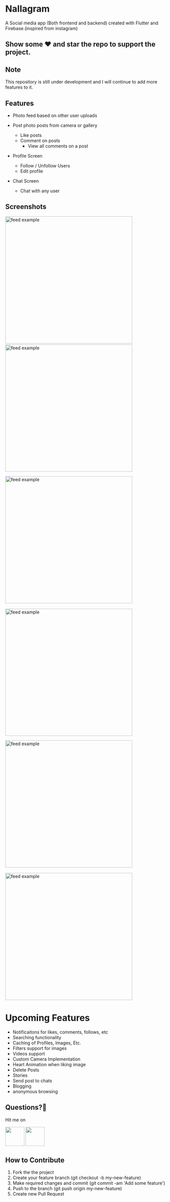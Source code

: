 # Nallagram



A Social media app (Both frontend and backend) created with Flutter and Firebase.(inspired from instagram)



## Show some :heart: and star the repo to support the project.

## Note
This repository is still under development and I will continue to add more features to it.

## Features

 * Photo feed based on other user uploads
 * Post photo posts from camera or gallery
   * Like posts
   * Comment on posts
        * View all comments on a post
 
 * Profile Screen
   * Follow / Unfollow Users
   * Edit profile
   
 * Chat Screen
    * Chat with any user
    
 


## Screenshots


<p>
<img src="https://user-images.githubusercontent.com/74711322/136813482-124a01ee-e0ee-4294-b28a-0e43d3f13d2c.jpg" alt="feed example" width = "400">&ensp;
  
  
  
<img src="https://user-images.githubusercontent.com/74711322/136813572-e3b76197-7368-4828-b9a2-9d69a1d6b430.jpg" alt="feed example" width = "400" >
  
  
<img src="https://user-images.githubusercontent.com/74711322/136813561-60ab2112-0ccc-4323-b970-cf7d6826409d.jpg" alt="feed example" width = "400" >&ensp;
  
  
<img src="https://user-images.githubusercontent.com/74711322/136813647-42e59a40-e97b-4118-8cb5-50f3484867c3.jpg" alt="feed example" width = "400" >
  
  
 
<img src="https://user-images.githubusercontent.com/74711322/136813664-dc0615cc-9c2e-42ab-a96e-eff54ea46981.jpg" alt="feed example" width = "400" >&ensp;
  
  
<img src="https://user-images.githubusercontent.com/74711322/136813691-d7214997-6f65-410b-98fd-4a7094a84810.jpg" alt="feed example" width = "400" >
  


</p>






# Upcoming Features
 -  Notificaitons for likes, comments, follows, etc
 -  Searching functionality
 -  Caching of Profiles, Images, Etc.
 -  Filters support for images
 -  Videos support
 -  Custom Camera Implementation
 -  Heart Animation when liking image
 -  Delete Posts
 -  Stories
 -  Send post to chats
 -  Blogging
 -  anonymous browsing
 
 ## Questions?🤔
 
 Hit me on
 
<a href="https://twitter.com/cyblogerz"><img src="https://user-images.githubusercontent.com/35039342/55471524-8e24cb00-5627-11e9-9389-58f3d4419153.png" width="60"></a>
<a href="https://www.linkedin.com/in/pranavajay/"><img src="https://user-images.githubusercontent.com/35039342/55471530-94b34280-5627-11e9-8c0e-6fe86a8406d6.png" width="60"></a>


## How to Contribute
1. Fork the the project
2. Create your feature branch (git checkout -b my-new-feature)
3. Make required changes and commit (git commit -am 'Add some feature')
4. Push to the branch (git push origin my-new-feature)
5. Create new Pull Request


